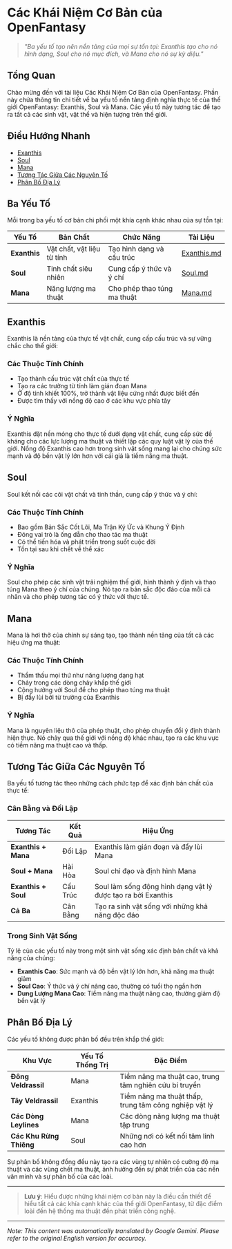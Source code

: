 # Các Khái Niệm Cơ Bản của OpenFantasy

> *"Ba yếu tố tạo nên nền tảng của mọi sự tồn tại: Exanthis tạo cho nó hình dạng, Soul cho nó mục đích, và Mana cho nó sự kỳ diệu."*

## Tổng Quan

Chào mừng đến với tài liệu Các Khái Niệm Cơ Bản của OpenFantasy. Phần này chứa thông tin chi tiết về ba yếu tố nền tảng định nghĩa thực tế của thế giới OpenFantasy: Exanthis, Soul và Mana. Các yếu tố này tương tác để tạo ra tất cả các sinh vật, vật thể và hiện tượng trên thế giới.

## Điều Hướng Nhanh

- [Exanthis](#exanthis)
- [Soul](#soul)
- [Mana](#mana)
- [Tương Tác Giữa Các Nguyên Tố](#elemental-interactions)
- [Phân Bố Địa Lý](#geographical-distribution)

## Ba Yếu Tố

Mỗi trong ba yếu tố cơ bản chi phối một khía cạnh khác nhau của sự tồn tại:

| Yếu Tố | Bản Chất | Chức Năng | Tài Liệu |
|---------|--------|----------|----------|
| **Exanthis** | Vật chất, vật liệu từ tính | Tạo hình dạng và cấu trúc | [Exanthis.md](Exanthis.md) |
| **Soul** | Tinh chất siêu nhiên | Cung cấp ý thức và ý chí | [Soul.md](Soul.md) |
| **Mana** | Năng lượng ma thuật | Cho phép thao túng ma thuật | [Mana.md](Mana.md) |

## Exanthis

Exanthis là nền tảng của thực tế vật chất, cung cấp cấu trúc và sự vững chắc cho thế giới:

### Các Thuộc Tính Chính

- Tạo thành cấu trúc vật chất của thực tế
- Tạo ra các trường từ tính làm gián đoạn Mana
- Ở độ tinh khiết 100%, trở thành vật liệu cứng nhất được biết đến
- Được tìm thấy với nồng độ cao ở các khu vực phía tây

### Ý Nghĩa

Exanthis đặt nền móng cho thực tế dưới dạng vật chất, cung cấp sức đề kháng cho các lực lượng ma thuật và thiết lập các quy luật vật lý của thế giới. Nồng độ Exanthis cao hơn trong sinh vật sống mang lại cho chúng sức mạnh và độ bền vật lý lớn hơn với cái giá là tiềm năng ma thuật.

## Soul

Soul kết nối các cõi vật chất và tinh thần, cung cấp ý thức và ý chí:

### Các Thuộc Tính Chính

- Bao gồm Bản Sắc Cốt Lõi, Ma Trận Ký Ức và Khung Ý Định
- Đóng vai trò là ống dẫn cho thao tác ma thuật
- Có thể tiến hóa và phát triển trong suốt cuộc đời
- Tồn tại sau khi chết về thể xác

### Ý Nghĩa

Soul cho phép các sinh vật trải nghiệm thế giới, hình thành ý định và thao túng Mana theo ý chí của chúng. Nó tạo ra bản sắc độc đáo của mỗi cá nhân và cho phép tương tác có ý thức với thực tế.

## Mana

Mana là hơi thở của chính sự sáng tạo, tạo thành nền tảng của tất cả các hiệu ứng ma thuật:

### Các Thuộc Tính Chính

- Thẩm thấu mọi thứ như năng lượng dạng hạt
- Chảy trong các dòng chảy khắp thế giới
- Cộng hưởng với Soul để cho phép thao túng ma thuật
- Bị đẩy lùi bởi từ trường của Exanthis

### Ý Nghĩa

Mana là nguyên liệu thô của phép thuật, cho phép chuyển đổi ý định thành hiện thực. Nó chảy qua thế giới với nồng độ khác nhau, tạo ra các khu vực có tiềm năng ma thuật cao và thấp.

## Tương Tác Giữa Các Nguyên Tố

Ba yếu tố tương tác theo những cách phức tạp để xác định bản chất của thực tế:

### Cân Bằng và Đối Lập

| Tương Tác | Kết Quả | Hiệu Ứng |
|-------------|--------|--------|
| **Exanthis + Mana** | Đối Lập | Exanthis làm gián đoạn và đẩy lùi Mana |
| **Soul + Mana** | Hài Hòa | Soul chỉ đạo và định hình Mana |
| **Exanthis + Soul** | Cấu Trúc | Soul làm sống động hình dạng vật lý được tạo ra bởi Exanthis |
| **Cả Ba** | Cân Bằng | Tạo ra sinh vật sống với những khả năng độc đáo |

### Trong Sinh Vật Sống

Tỷ lệ của các yếu tố này trong một sinh vật sống xác định bản chất và khả năng của chúng:

- **Exanthis Cao**: Sức mạnh và độ bền vật lý lớn hơn, khả năng ma thuật giảm
- **Soul Cao**: Ý thức và ý chí nâng cao, thường có tuổi thọ ngắn hơn
- **Dung Lượng Mana Cao**: Tiềm năng ma thuật nâng cao, thường giảm độ bền vật lý

## Phân Bố Địa Lý

Các yếu tố không được phân bố đều trên khắp thế giới:

| Khu Vực | Yếu Tố Thống Trị | Đặc Điểm |
|--------|------------------|-----------------|
| **Đông Veldrassil** | Mana | Tiềm năng ma thuật cao, trung tâm nghiên cứu bí truyền |
| **Tây Veldrassil** | Exanthis | Tiềm năng ma thuật thấp, trung tâm công nghiệp vật lý |
| **Các Dòng Leylines** | Mana | Các dòng năng lượng ma thuật tập trung |
| **Các Khu Rừng Thiêng** | Soul | Những nơi có kết nối tâm linh cao hơn |

Sự phân bố không đồng đều này tạo ra các vùng tự nhiên có cường độ ma thuật và các vùng chết ma thuật, ảnh hưởng đến sự phát triển của các nền văn minh và sự phân bố của các loài.

---

> **Lưu ý**: Hiểu được những khái niệm cơ bản này là điều cần thiết để hiểu tất cả các khía cạnh khác của thế giới OpenFantasy, từ đặc điểm loài đến hệ thống ma thuật đến phát triển công nghệ.


---
_Note: This content was automatically translated by Google Gemini. Please refer to the original English version for accuracy._